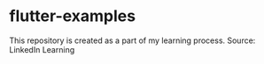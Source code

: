 # flutter-examples
This repository is created as a part of my learning process. Source: LinkedIn Learning
